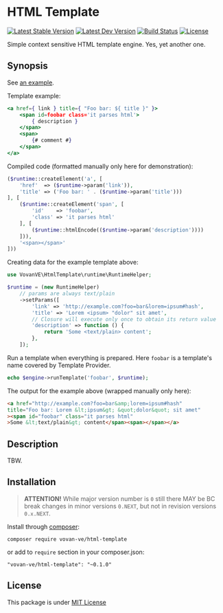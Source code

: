 HTML Template
=============

[![Latest Stable Version](https://img.shields.io/packagist/v/vovan-ve/html-template.svg)](https://packagist.org/packages/vovan-ve/html-template)
[![Latest Dev Version](https://img.shields.io/packagist/vpre/vovan-ve/html-template.svg)](https://packagist.org/packages/vovan-ve/html-template)
[![Build Status](https://travis-ci.org/Vovan-VE/html-template.svg)](https://travis-ci.org/Vovan-VE/html-template)
[![License](https://poser.pugx.org/vovan-ve/html-template/license)](https://packagist.org/packages/vovan-ve/html-template)

Simple context sensitive HTML template engine. Yes, yet another one.

Synopsis
--------

See [an example](./examples/01.basics.php).

Template example:

```jsx
<a href={ link } title={ "Foo bar: ${ title }" }>
    <span id=foobar class='it parses html'>
        { description }
    </span>
    <span>
        {# comment #}
    </span>
</a>
```

Compiled code (formatted manually only here for demonstration):

```php
($runtime::createElement('a', [
    'href'  => ($runtime->param('link')),
    'title' => ('Foo bar: ' . ($runtime->param('title')))
], [
    ($runtime::createElement('span', [
        'id'    => 'foobar',
        'class' => 'it parses html'
    ], [
        ($runtime::htmlEncode(($runtime->param('description'))))
    ])),
    '<span></span>'
]))
```

Creating data for the example template above:

```php
use VovanVE\HtmlTemplate\runtime\RuntimeHelper;

$runtime = (new RuntimeHelper)
    // params are always text/plain
    ->setParams([
        'link' => 'http://example.com?foo=bar&lorem=ipsum#hash',
        'title' => 'Lorem <ipsum> "dolor" sit amet',
        // Closure will execute only once to obtain its return value
        'description' => function () {
            return 'Some <text/plain> content';
        },
    ]);
```

Run a template when everything is prepared. Here `foobar` is a template's name
covered by Template Provider.

```php
echo $engine->runTemplate('foobar', $runtime);
```

The output for the example above (wrapped manually only here):

```html
<a href="http://example.com?foo=bar&amp;lorem=ipsum#hash"
title="Foo bar: Lorem &lt;ipsum&gt; &quot;dolor&quot; sit amet"
><span id="foobar" class="it parses html"
>Some &lt;text/plain&gt; content</span><span></span></a>
```

Description
-----------

TBW.

Installation
------------

> **ATTENTION!** While major version number is `0` still there MAY be
> BC break changes in minor versions `0.NEXT`, but not in revision
> versions `0.x.NEXT`.

Install through [composer][]:

    composer require vovan-ve/html-template

or add to `require` section in your composer.json:

    "vovan-ve/html-template": "~0.1.0"

License
-------

This package is under [MIT License][mit]


[composer]: http://getcomposer.org/
[mit]: https://opensource.org/licenses/MIT
